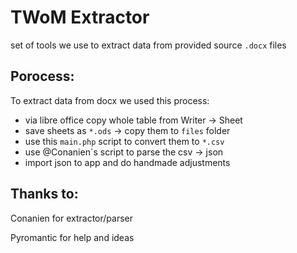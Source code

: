 # TWoM Extractor

set of tools we use to extract data from provided source `.docx` files

## Porocess:

To extract data from docx we used this process:

- via libre office copy whole table from Writer -> Sheet
- save sheets as `*.ods` -> copy them to `files` folder
- use this `main.php` script to convert them to `*.csv`
- use @Conanien`s script to parse the csv -> json
- import json to app and do handmade adjustments

## Thanks to:

Conanien for extractor/parser

Pyromantic for help and ideas
